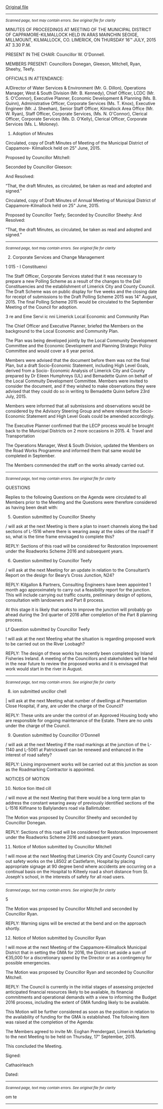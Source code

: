 [Original file](https://www.limerick.ie/sites/default/files/media/documents/2017-06/Minutes%20-%20Meeting%20of%20Municipal%20District%20of%20Cappamore-Kilmallock%20-%2016th%20July%202015.pdf)

---
*<small>Scanned page, text may contain errors. See original file for clarity</small>*  

MINUTES OF PROCEEDINGS AT MEETING OF THE MUNICIPAL
DISTRICT OF CAPPAMORE-KILMALLOCK HELD IN ARAS MAINCHIN
SEOIGE, MILLMOUNT, KILMALLOCK, CO. LIMERICK, ON THURSDAY
16™ JULY, 2015 AT 3.30 P.M.

PRESENT IN THE CHAIR: Councillor W. O'Donnell.

MEMBERS PRESENT:
Councillors Donegan, Gleeson, Mitchell, Ryan, Sheehy, Teefy.

OFFICIALS IN ATTENDANCE:

A/Director of Water Services & Environment (Mr. G. Dillon), Operations Manager,
West & South Division (Mr. B. Kennedy), Chief Officer, LCDC (Mr. S. O'Connor),
Executive Planner, Economic Development & Planning (Ms. B. Quinn),
Administrative Officer, Corporate Services (Ms. T. Knox), Executive Engineer (Mr. J.
Sheehan), Senior Staff Officer, Kilmallock Area Office (Mr. W. Ryan), Staff Officer,
Corporate Services, (Ms. N. O'Connor), Clerical Officer, Corporate Services (Ms. D.
O'Kelly), Clerical Officer, Corporate Services (Ms. L. Moloney).

1. Adoption of Minutes

Circulated, copy of Draft Minutes of Meeting of the Municipal District of Cappamore-
Kilmallock held on 25" June, 2015.

Proposed by Councillor Mitchell:

Seconded by Councillor Gleeson:

And Resolved:

“That, the draft Minutes, as circulated, be taken as read and adopted and signed.”

Circulated, copy of Draft Minutes of Annual Meeting of Municipal District of
Cappamore-Kilmallock held on 25" June, 2015.

Proposed by Councillor Teefy;
Seconded by Councillor Sheehy:
And Resolved:

“That, the draft Minutes, as circulated, be taken as read and adopted and signed.”


---
*<small>Scanned page, text may contain errors. See original file for clarity</small>*  

2. Corporate Services and Change Management

1 015 - I Constituenci

The Staff Officer, Corporate Services stated that it was necessary to prepare a new
Polling Scheme as a result of the changes to the Dail Constituencies and the
establishment of Limerick City and County Council. The Draft Scheme was on public
display for five weeks and the closing date for receipt of submissions to the Draft
Polling Scheme 2015 was 14" August, 2015. The final Polling Scheme 2015 would
be circulated to the September Meeting of the Council for adoption.

3 re and Eme Servi ic
nni
Limerick Local Economic and Community Plan

The Chief Officer and Executive Planner, briefed the Members on the background to
the Local Economic and Community Plan.

The Plan was being developed jointly by the Local Community Development
Committee and the Economic Development and Planning Strategic Policy
Committee and would cover a 6 year period.

Members were advised that the document before them was not the final Plan, but a
draft Socio-Economic Statement, including High Level Goals, derived from a Socio-
Economic Analysis of Limerick City and County prepared by Dr Eileen Humphreys
(UL) and Bemadette Quinn on behalf of the Local Commuity Development
Committee. Members were invited to consider the document, and if they wished to
make observations they were advised that they could do so in writing to Bemadette
Quinn before 23rd July, 2015.

Members were informed that all submissions and observations would be considered
by the Advisory Steering Group and where relevant the Socio-Economic Statement
and High Level Goals could be amended accordingly.

The Executive Planner confirmed that the LECP process would be brought back to
the Municipal Districts on 2 more occasions in 2015.
4. Travel and Transportation

The Operations Manager, West & South Division, updated the Members on the Road
Works Programme and informed them that same would be completed in September.

The Members commended the staff on the works already carried out.


---
*<small>Scanned page, text may contain errors. See original file for clarity</small>*  

QUESTIONS

Replies to the following Questions on the Agenda were circulated to all Members
prior to the Meeting and the Questions were therefore considered as having been
dealt with:

5. Question submitted by Councillor Sheehy

/ will ask at the next Meeting is there a plan to insert channels along the bad
sections of L-1516 where there is wearing away at the sides of the road? If so,
what is the time frame envisaged to complete this?

REPLY: Sections of this road will be considered for
Restoration Improvement under the Roadworks Scheme 2016 and
subsequent years.

6. Question submitted by Councillor Teefy

/ will ask at the next Meeting for an update in relation to the Consultant’s
Report on the design for Beary’s Cross Junction, N24?

REPLY: Kilgallon & Partners, Consulting Engineers have been appointed 1
month ago approximately to carry out a feasibility report for the
junction. This will include carrying out traffic counts, preliminary design
of options, consultation with landowners and Part 8 process.

At this stage it is likely that works to improve the junction will probably
go ahead during the 3rd quarter of 2016 after completion of the Part 8
planning process.

Lf Question submitted by Councillor Teefy

! will ask at the next Meeting what the situation is regarding proposed work to
be carried out on the River Loobagh?

REPLY: The design of these works has recently been completed by Inland
Fisheries Ireland. A meeting of the Councillors and stakeholders will be
held in the near future to review the proposed works and it is envisaged
that work would start in the river in August.


---
*<small>Scanned page, text may contain errors. See original file for clarity</small>*  

8. ion submitted uncillor chell

| will ask at the next Meeting what number of dwellings at Presentation Close
Hospital, if any, are under the charge of the Council?

REPLY: These units are under the control of an Approved Housing body who
are responsible for ongoing maintenance of the Estate. There are no
units under the charge of the Council.

9. Question submitted by Councillor O’Donnell

/ will ask at the next Meeting if the road markings at the junction of the L-1140
and L-5061 at Patrickswell can be renewed and enhanced in the interest of
road safety?

REPLY: Lining improvement works will be carried out at this junction as
soon as the Roadmarking Contractor is appointed.

NOTICES OF MOTION

10. Notice tion itted cill

/ will move at the next Meeting that there would be a long term plan to address
the constant wearing away of previously identified sections of the L-1516
Kilfinane to Ballylanders road via Ballintubber.

The Motion was proposed by Councillor Sheehy and seconded by Councillor
Donegan.

REPLY: Sections of this road will be considered for
Restoration Improvement under the Roadworks Scheme 2016 and
subsequent years.

11. Notice of Motion submitted by Councillor Mitchell

! will move at the next Meeting that Limerick City and County Council carry out
safety works on the L8502 at Castlefarm, Hospital by placing appropriate
signage at 90 degree bend where accidents are occurring on a continual basis
on the Hospital to Kilteely road a short distance from St. Joseph's school, in
the interests of safety for all road users.


---
*<small>Scanned page, text may contain errors. See original file for clarity</small>*  

5

The Motion was proposed by Councillor Mitchell and seconded by Councillor Ryan.

REPLY: Warning signs will be erected at the bend and on the approach
shortly.

12. Notice of Motion submitted by Councillor Ryan

! will move at the next Meeting of the Cappamore-Kilmallock Municipal District
that in setting the GMA for 2016, the District set aside a sum of €35,000 for a
discretionary spend by the Director or as a contingency for possible
emergencies.

The Motion was proposed by Councillor Ryan and seconded by Councillor Mitchell.

REPLY: The Council is currently in the initial stages of assessing projected
anticipated financial resources likely to be available, its financial
commitments and operational demands with a view to informing the
Budget 2016 process, including the extent of GMA funding likely to be
available.

This Motion will be further considered as soon as the position in
relation to the availability of funding for the GMA is established.
The following item was raised at the completion of the Agenda:

The Members agreed to invite Mr. Eoghan Prendergast, Limerick Marketing to the
next Meeting to be held on Thursday, 17" September, 2015.

This concluded the Meeting.

Signed:

Cathaoirleach

Dated:


---
*<small>Scanned page, text may contain errors. See original file for clarity</small>*  

om te


---
